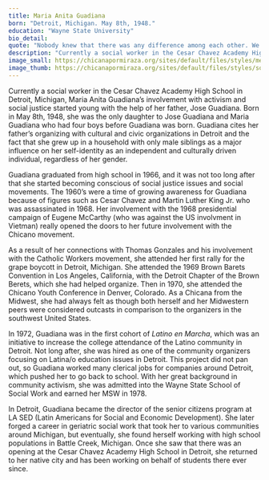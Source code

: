 ```yaml
---
title: Maria Anita Guadiana
born: "Detroit, Michigan. May 8th, 1948."
education: "Wayne State University"
bio_detail: 
quote: "Nobody knew that there was any difference among each other. We all lived in the same neighborhood, we all lived at the same level of poverty."
description: "Currently a social worker in the Cesar Chavez Academy High School in Detroit, Michigan, Maria Anita Guadiana’s involvement with activism and social justice started young with the help of her father, Jose Guadiana. Born in May 8th, 1948, she was the only daughter to Jose Guadiana and Maria Guadiana who had four boys before Guadiana was born."
image_small: https://chicanapormiraza.org/sites/default/files/styles/medium/public/maria.png
image_thumb: https://chicanapormiraza.org/sites/default/files/styles/square_thumbnail/public/maria.png
--- 
```


Currently a social worker in the Cesar Chavez Academy High School in Detroit, Michigan, Maria Anita Guadiana’s involvement with activism and social justice started young with the help of her father, Jose Guadiana. Born in May 8th, 1948, she was the only daughter to Jose Guadiana and Maria Guadiana who had four boys before Guadiana was born. Guadiana cites her father’s organizing with cultural and civic organizations in Detroit and the fact that she grew up in a household with only male siblings as a major influence on her self-identity as an independent and culturally driven individual, regardless of her gender.

Guadiana graduated from high school in 1966, and it was not too long after that she started becoming conscious of social justice issues and social movements. The 1960’s were a time of growing awareness for Guadiana because of figures such as Cesar Chavez and Martin Luther King Jr. who was assassinated in 1968. Her involvement with the 1968 presidential campaign of Eugene McCarthy (who was against the US involvment in Vietman) really opened the doors to her future involvement with the Chicano movement.

As a result of her connections with Thomas Gonzales and his involvement with the Catholic Workers movement, she attended her first rally for the grape boycott in Detroit, Michigan. She attended the 1969 Brown Barets Convention in Los Angeles, California, with the Detroit Chapter of the Brown Berets, which she had helped organize. Then in 1970, she attended the Chicano Youth Conference in Denver, Colorado. As a Chicana from the Midwest, she had always felt as though both herself and her Midwestern peers were considered outcasts in comparison to the organizers in the southwest United States.

In 1972, Guadiana was in the first cohort of <em>Latino en Marcha</em>, which was an initiative to increase the college attendance of the Latino community in Detroit. Not long after, she was hired as one of the community organizers focusing on Latina/o education issues in Detroit. This project did not pan out, so Guadiana worked many clerical jobs for companies around Detroit, which pushed her to go back to school. With her great background in community activism, she was admitted into the Wayne State School of Social Work and earned her MSW in 1978.

In Detroit, Guadiana became the director of the senior citizens program at LA SED (Latin Americans for Social and Economic Development). She later forged a career in geriatric social work that took her to various communities around Michigan, but eventually, she found herself working with high school populations in Battle Creek, Michigan. Once she saw that there was an opening at the Cesar Chavez Academy High School in Detroit, she returned to her native city and has been working on behalf of students there ever since.

